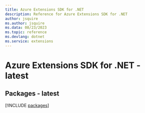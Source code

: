```yaml
---
title: Azure Extensions SDK for .NET
description: Reference for Azure Extensions SDK for .NET
author: jsquire
ms.author: jsquire
ms.data: 08/23/2023
ms.topic: reference
ms.devlang: dotnet
ms.service: extensions
---
```

# Azure Extensions SDK for .NET - latest
## Packages - latest
[!INCLUDE [packages](extensions-index.md)]